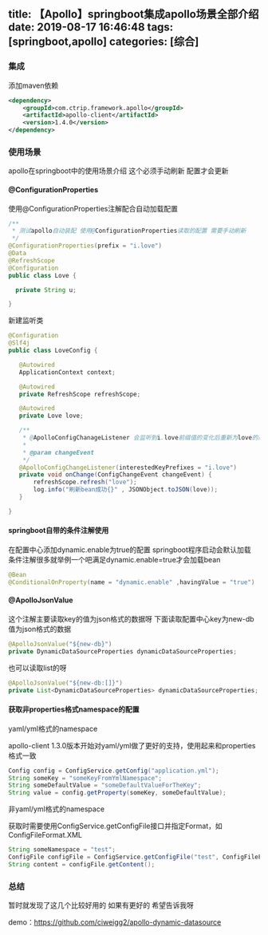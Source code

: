 title: 【Apollo】springboot集成apollo场景全部介绍
date: 2019-08-17 16:46:48
tags: [springboot,apollo]
categories: [综合]
---
### 集成

添加maven依赖

```xml
<dependency>
    <groupId>com.ctrip.framework.apollo</groupId>
    <artifactId>apollo-client</artifactId>
    <version>1.4.0</version>
</dependency>
```

<!--more-->

### 使用场景

apollo在springboot中的使用场景介绍 这个必须手动刷新 配置才会更新

#### @ConfigurationProperties

使用@ConfigurationProperties注解配合自动加载配置

```java
/**
 * 测试apollo自动装配 使用@ConfigurationProperties读取的配置 需要手动刷新
 */
@ConfigurationProperties(prefix = "i.love")
@Data
@RefreshScope
@Configuration
public class Love {

  private String u;

}
```

新建监听类

```java
@Configuration
@Slf4j
public class LoveConfig {

   @Autowired
   ApplicationContext context;

   @Autowired
   private RefreshScope refreshScope;

   @Autowired
   private Love love;

   /**
    * @ApolloConfigChanageListener 会监听到i.love前缀值的变化后重新为love的属性赋值   更新@RefreshScope的注解的bean
    *
    * @param changeEvent
    */
   @ApolloConfigChangeListener(interestedKeyPrefixes = "i.love")
   private void onChange(ConfigChangeEvent changeEvent) {
	   refreshScope.refresh("love");
	   log.info("刷新bean成功{}" , JSONObject.toJSON(love));
   }

}
```

#### springboot自带的条件注解使用

在配置中心添加dynamic.enable为true的配置 springboot程序启动会默认加载 条件注解很多就举例一个吧满足dynamic.enable=true才会加载bean

```java
@Bean
@ConditionalOnProperty(name = "dynamic.enable" ,havingValue = "true")
```

#### @ApolloJsonValue

这个注解主要读取key的值为json格式的数据呀 下面读取配置中心key为new-db值为json格式的数据

```java
@ApolloJsonValue("${new-db}")
private DynamicDataSourceProperties dynamicDataSourceProperties;
```

也可以读取list的呀

```java
@ApolloJsonValue("${new-db:[]}")
private List<DynamicDataSourceProperties> dynamicDataSourceProperties;
```

#### 获取非properties格式namespace的配置

yaml/yml格式的namespace

apollo-client 1.3.0版本开始对yaml/yml做了更好的支持，使用起来和properties格式一致

```java
Config config = ConfigService.getConfig("application.yml");
String someKey = "someKeyFromYmlNamespace";
String someDefaultValue = "someDefaultValueForTheKey";
String value = config.getProperty(someKey, someDefaultValue);
```

非yaml/yml格式的namespace

获取时需要使用ConfigService.getConfigFile接口并指定Format，如ConfigFileFormat.XML

```java
String someNamespace = "test";
ConfigFile configFile = ConfigService.getConfigFile("test", ConfigFileFormat.XML);
String content = configFile.getContent();
```

### 总结

暂时就发现了这几个比较好用的 如果有更好的 希望告诉我呀

demo：https://github.com/ciweigg2/apollo-dynamic-datasource